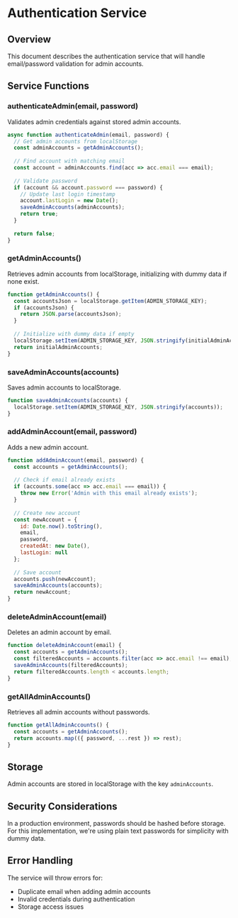 # Authentication Service

## Overview
This document describes the authentication service that will handle email/password validation for admin accounts.

## Service Functions

### authenticateAdmin(email, password)
Validates admin credentials against stored admin accounts.

```javascript
async function authenticateAdmin(email, password) {
  // Get admin accounts from localStorage
  const adminAccounts = getAdminAccounts();
  
  // Find account with matching email
  const account = adminAccounts.find(acc => acc.email === email);
  
  // Validate password
  if (account && account.password === password) {
    // Update last login timestamp
    account.lastLogin = new Date();
    saveAdminAccounts(adminAccounts);
    return true;
  }
  
  return false;
}
```

### getAdminAccounts()
Retrieves admin accounts from localStorage, initializing with dummy data if none exist.

```javascript
function getAdminAccounts() {
  const accountsJson = localStorage.getItem(ADMIN_STORAGE_KEY);
  if (accountsJson) {
    return JSON.parse(accountsJson);
  }
  
  // Initialize with dummy data if empty
  localStorage.setItem(ADMIN_STORAGE_KEY, JSON.stringify(initialAdminAccounts));
  return initialAdminAccounts;
}
```

### saveAdminAccounts(accounts)
Saves admin accounts to localStorage.

```javascript
function saveAdminAccounts(accounts) {
  localStorage.setItem(ADMIN_STORAGE_KEY, JSON.stringify(accounts));
}
```

### addAdminAccount(email, password)
Adds a new admin account.

```javascript
function addAdminAccount(email, password) {
  const accounts = getAdminAccounts();
  
  // Check if email already exists
  if (accounts.some(acc => acc.email === email)) {
    throw new Error('Admin with this email already exists');
  }
  
  // Create new account
  const newAccount = {
    id: Date.now().toString(),
    email,
    password,
    createdAt: new Date(),
    lastLogin: null
  };
  
  // Save account
  accounts.push(newAccount);
  saveAdminAccounts(accounts);
  return newAccount;
}
```

### deleteAdminAccount(email)
Deletes an admin account by email.

```javascript
function deleteAdminAccount(email) {
  const accounts = getAdminAccounts();
  const filteredAccounts = accounts.filter(acc => acc.email !== email);
  saveAdminAccounts(filteredAccounts);
  return filteredAccounts.length < accounts.length;
}
```

### getAllAdminAccounts()
Retrieves all admin accounts without passwords.

```javascript
function getAllAdminAccounts() {
  const accounts = getAdminAccounts();
  return accounts.map(({ password, ...rest }) => rest);
}
```

## Storage
Admin accounts are stored in localStorage with the key `adminAccounts`.

## Security Considerations
In a production environment, passwords should be hashed before storage. For this implementation, we're using plain text passwords for simplicity with dummy data.

## Error Handling
The service will throw errors for:
- Duplicate email when adding admin accounts
- Invalid credentials during authentication
- Storage access issues